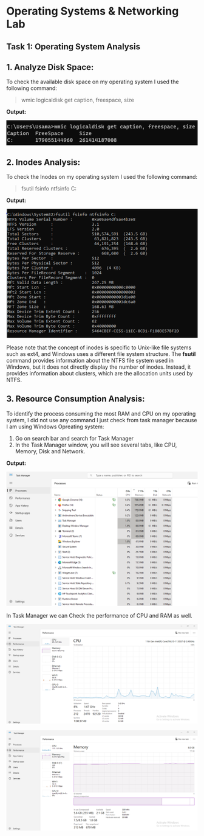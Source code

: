 # Operating Systems & Networking Lab

## Task 1: Operating System Analysis

## 1. Analyze Disk Space:
To check the available disk space on my operating system I used the following command:

> wmic logicaldisk get caption, freespace, size


**Output:**


![Alt text](lab61.png)

## 2. Inodes Analysis:


To check the Inodes on my operating system I used the following command:

> fsutil fsinfo ntfsinfo C:

**Output:**


![Alt text](lab6in.png)


Please note that the concept of inodes is specific to Unix-like file systems such as ext4, and Windows uses a different file system structure. The **fsutil** command provides information about the NTFS file system used in Windows, but it does not directly display the number of inodes. Instead, it provides information about clusters, which are the allocation units used by NTFS.




## 3. Resource Consumption Analysis:

To identify the process consuming the most RAM and CPU on my operating system, I did not use any command I just check from task manager because I am using Windows Opreating system:
1. Go on search bar and search for Task Manager
2. In the Task Manager window, you will see several tabs, like CPU, Memory, Disk and Network.


**Output:**


![Alt text](lab62.png)

In Task Manager we can Check the performance of CPU and RAM as well.


![Alt text](lab6cpu.png)



![Alt text](lab6mem.png)
